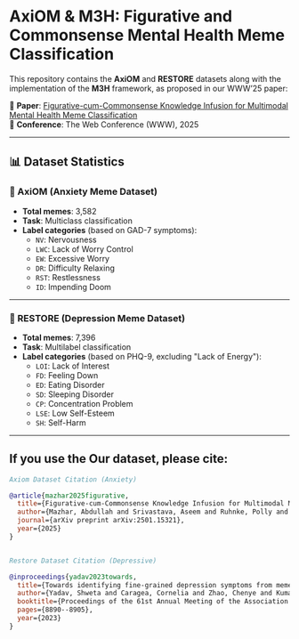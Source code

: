# AxiOM & M3H: Figurative and Commonsense Mental Health Meme Classification

This repository contains the **AxiOM** and **RESTORE** datasets along with the implementation of the **M3H** framework, as proposed in our WWW’25 paper:

📄 **Paper**: [Figurative-cum-Commonsense Knowledge Infusion for Multimodal Mental Health Meme Classification](https://arxiv.org/abs/2501.15321)  
📅 **Conference**: The Web Conference (WWW), 2025  

---

## 📊 Dataset Statistics

### 🧠 AxiOM (Anxiety Meme Dataset)
- **Total memes**: 3,582
- **Task**: Multiclass classification
- **Label categories** (based on GAD-7 symptoms):
  - `NV`: Nervousness  
  - `LWC`: Lack of Worry Control  
  - `EW`: Excessive Worry  
  - `DR`: Difficulty Relaxing  
  - `RST`: Restlessness  
  - `ID`: Impending Doom  

---

### 🧩 RESTORE (Depression Meme Dataset)
- **Total memes**: 7,396  
- **Task**: Multilabel classification  
- **Label categories** (based on PHQ-9, excluding "Lack of Energy"):
  - `LOI`: Lack of Interest  
  - `FD`: Feeling Down  
  - `ED`: Eating Disorder  
  - `SD`: Sleeping Disorder  
  - `CP`: Concentration Problem  
  - `LSE`: Low Self-Esteem  
  - `SH`: Self-Harm  

---

## If you use the Our dataset, please cite:


```bibtex
Axiom Dataset Citation (Anxiety)

@article{mazhar2025figurative,
  title={Figurative-cum-Commonsense Knowledge Infusion for Multimodal Mental Health Meme Classification},
  author={Mazhar, Abdullah and Srivastava, Aseem and Ruhnke, Polly and Vaddavalli, Lavanya and Katragadda, Sri Keshav and Yadav, Shweta and Akhtar, Md Shad and others},
  journal={arXiv preprint arXiv:2501.15321},
  year={2025}
}


Restore Dataset Citation (Depressive)

@inproceedings{yadav2023towards,
  title={Towards identifying fine-grained depression symptoms from memes},
  author={Yadav, Shweta and Caragea, Cornelia and Zhao, Chenye and Kumari, Naincy and Solberg, Marvin and Sharma, Tanmay},
  booktitle={Proceedings of the 61st Annual Meeting of the Association for Computational Linguistics (Volume 1: Long Papers)},
  pages={8890--8905},
  year={2023}
}



